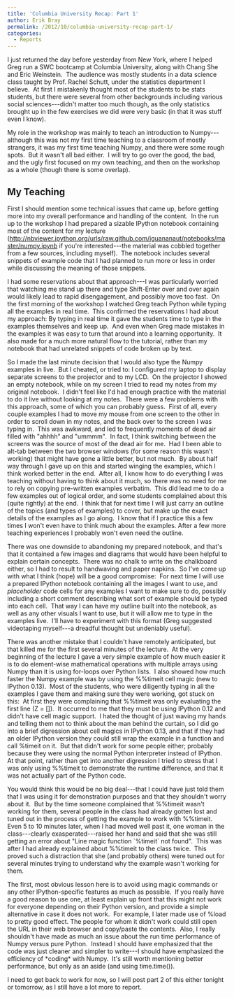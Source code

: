 ```yaml
---
title: 'Columbia University Recap: Part 1'
author: Erik Bray
permalink: /2012/10/columbia-university-recap-part-1/
categories:
  - Reports
---
```

I just returned the day before yesterday from New York, where I helped Greg run a SWC bootcamp at Columbia University, along with Chang She and Eric Weinstein.  The audience was mostly students in a data science class taught by Prof. Rachel Schutt, under the statistics department I believe.  At first I mistakenly thought most of the students to be stats students, but there were several from other backgrounds including various social sciences---didn't matter too much though, as the only statistics brought up in the few exercises we did were very basic (in that it was stuff even I know).

My role in the workshop was mainly to teach an introduction to Numpy---although this was not my first time teaching to a classroom of mostly strangers, it was my first time teaching Numpy, and there were some rough spots.  But it wasn't all bad either.  I will try to go over the good, the bad, and the ugly first focused on my own teaching, and then on the workshop as a whole (though there is some overlap).

## My Teaching

First I should mention some technical issues that came up, before getting more into my overall performance and handling of the content.  In the run up to the workshop I had prepared a sizable IPython notebook containing most of the content for my lecture (http://nbviewer.ipython.org/urls/raw.github.com/iguananaut/notebooks/master/numpy.ipynb if you're interested---the material was cobbled together from a few sources, including myself).  The notebook includes several snippets of example code that I had planned to run more or less in order while discussing the meaning of those snippets.

I had some reservations about that approach---I was particularly worried that watching me stand up there and type Shift-Enter over and over again would likely lead to rapid disengagement, and possibly move too fast.  On the first morning of the workshop I watched Greg teach Python while typing all the examples in real time.  This confirmed the reservations I had about my approach: By typing in real time it gave the students time to type in the examples themselves and keep up.  And even when Greg made mistakes in the examples it was easy to turn that around into a learning opportunity.  It also made for a much more natural flow to the tutorial, rather than my notebook that had unrelated snippets of code broken up by text.

So I made the last minute decision that I would also type the Numpy examples in live.  But I cheated, or tried to: I configured my laptop to display separate screens to the projector and to my LCD.  On the projector I showed an empty notebook, while on my screen I tried to read my notes from my original notebook.  I didn't feel like I'd had enough practice with the material to do it live without looking at my notes.  There were a few problems with this approach, some of which you can probably guess.  First of all, every couple examples I had to move my mouse from one screen to the other in order to scroll down in my notes, and the back over to the screen I was typing in.  This was awkward, and led to frequently moments of dead air filled with "ahhhh" and "ummmm".  In fact, I think switching between the screens was the source of most of the dead air for me.  Had I been able to alt-tab between the two browser windows (for some reason this wasn't working) that might have gone a little better, but not much.  By about half way through I gave up on this and started winging the examples, which I think worked better in the end.  After all, I know how to do everything I was teaching without having to think about it much, so there was no need for me to rely on copying pre-written examples verbatim.  This did lead me to do a few examples out of logical order, and some students complained about this (quite rightly) at the end.  I think that for next time I will just carry an outline of the topics (and types of examples) to cover, but make up the exact details of the examples as I go along.  I know that if I practice this a few times I won't even have to think much about the examples. After a few more teaching experiences I probably won't even need the outline.

There was one downside to abandoning my prepared notebook, and that's that it contained a few images and diagrams that would have been helpful to explain certain concepts.  There was no chalk to write on the chalkboard either, so I had to result to handwaving and paper napkins.  So I've come up with what I think (hope) will be a good compromise:  For next time I will use a prepared IPython notebook containing all the images I want to use, and *placeholder* code cells for any examples I want to make sure to do, possibly including a short comment describing what sort of example should be typed into each cell.  That way I can have my outline built into the notebook, as well as any other visuals I want to use, but it will allow me to type in the examples live.  I'll have to experiment with this format (Greg suggested videotaping myself---a dreadful thought but undeniably useful).

There was another mistake that I couldn't have remotely anticipated, but that killed me for the first several minutes of the lecture.  At the very beginning of the lecture I gave a very simple example of how much easier it is to do element-wise mathematical operations with multiple arrays using Numpy than it is using for-loops over Python lists.  I also showed how much faster the Numpy example was by using the %%timeit cell magic (new to IPython 0.13).  Most of the students, who were diligently typing in all the examples I gave them and making sure they were working, got stuck on this:  At first they were complaining that %%timeit was only evaluating the first line (Z = []).  It occurred to me that they must be using IPython 0.12 and didn't have cell magic support.  I hated the thought of just waving my hands and telling them not to think about the man behind the curtain, so I did go into a brief digression about cell magics in IPython 0.13, and that if they had an older IPython version they could still wrap the example in a function and call %timeit on it.  But that didn't work for some people either; probably because they were using the normal Python interpreter instead of IPython.  At that point, rather than get into another digression I tried to stress that I was only using %%timeit to demonstrate the runtime difference, and that it was not actually part of the Python code.

You would think this would be no big deal---that I could have just told them that I was using it for demonstration purposes and that they shouldn't worry about it.  But by the time someone complained that %%timeit wasn't working for them, several people in the class had already gotten lost and tuned out in the process of getting the example to work with %%timeit.  Even 5 to 10 minutes later, when I had moved well past it, one woman in the class---clearly exasperated---raised her hand and said that she was still getting an error about "Line magic function \`%timeit\` not found".  This was after I had already explained about %%timeit to the class twice.  This proved such a distraction that she (and probably others) were tuned out for several minutes trying to understand why the example wasn't working for them.

The first, most obvious lesson here is to avoid using magic commands or any other IPython-specific features as much as possible.  If you really have a good reason to use one, at least explain up front that this might not work for everyone depending on their Python version, and provide a simple alternative in case it does not work.  For example, I later made use of %load to pretty good effect. The people for whom it didn't work could still open the URL in their web browser and copy/paste the contents.  Also, I really shouldn't have made as much an issue about the run time performance of Numpy versus pure Python.  Instead I should have emphasized that the code was just cleaner and simpler to write---I should have emphasized the efficiency of \*coding\* with Numpy.  It's still worth mentioning better performance, but only as an aside (and using time.time()).

I need to get back to work for now, so I will post part 2 of this either tonight or tomorrow, as I still have a lot more to report.
